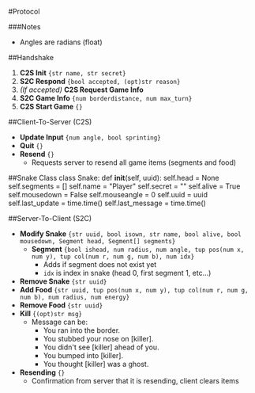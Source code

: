 #Protocol

###Notes
* Angles are radians (float)

##Handshake
1. **C2S Init** `{str name, str secret}`
2. **S2C Respond** `{bool accepted, (opt)str reason}`
3. *(If accepted)* **C2S Request Game Info**
4. **S2C Game Info** `{num borderdistance, num max_turn}`
5. **C2S Start Game** `{}`

##Client-To-Server (C2S)
* **Update Input** `{num angle, bool sprinting}`
* **Quit** `{}`
* **Resend** `{}`
  * Requests server to resend all game items (segments and food)

##Snake Class
class Snake:
    def __init__(self, uuid):
        self.head = None
        self.segments = []
        self.name = "Player"
        self.secret = ""
        self.alive = True
        self.mousedown = False
        self.mouseangle = 0
        self.uuid = uuid
        self.last_update = time.time()
        self.last_message = time.time()

##Server-To-Client (S2C)
* **Modify Snake** `{str uuid, bool isown, str name, bool alive, bool mousedown, Segment head, Segment[] segments}`
  * **Segment** `{bool ishead, num radius, num angle, tup pos(num x, num y), tup col(num r, num g, num b), num idx}`
    * Adds if segment does not exist yet
    * `idx` is index in snake (head 0, first segment 1, etc...)
* **Remove Snake** `{str uuid}`
* **Add Food** `{str uuid, tup pos(num x, num y), tup col(num r, num g, num b), num radius, num energy}`
* **Remove Food** `{str uuid}`
* **Kill** `{(opt)str msg}`
  * Message can be:
    * You ran into the border.
    * You stubbed your nose on [killer].
    * You didn't see [killer] ahead of you.
    * You bumped into [killer].
    * You thought [killer] was a ghost.
* **Resending** `{}`
  * Confirmation from server that it is resending, client clears items